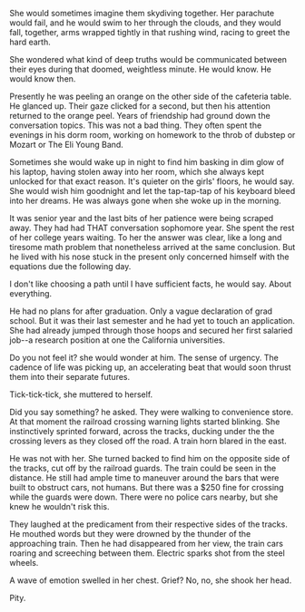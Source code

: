 She would sometimes imagine them skydiving together. Her parachute would fail, and he would swim to her through the clouds, and they would fall, together, arms wrapped tightly in that rushing wind, racing to greet the hard earth.

She wondered what kind of deep truths would be communicated between their eyes during that doomed, weightless minute. He would know. He would know then.

Presently he was peeling an orange on the other side of the cafeteria table. He glanced up. Their gaze clicked for a second, but then his attention returned to the orange peel. Years of friendship had ground down the conversation topics. This was not a bad thing. They often spent the evenings in his dorm room, working on homework to the throb of dubstep or Mozart or The Eli Young Band. 

Sometimes she would wake up in night to find him basking in dim glow of his laptop, having stolen away into her room, which she always kept unlocked for that exact reason. It's quieter on the girls' floors, he would say. She would wish him goodnight and let the tap-tap-tap of his keyboard bleed into her dreams. He was always gone when she woke up in the morning.

It was senior year and the last bits of her patience were being scraped away. They had had THAT conversation sophomore year. She spent the rest of her college years waiting. To her the answer was clear, like a long and tiresome math problem that nonetheless arrived at the same conclusion. But he lived with his nose stuck in the present only concerned himself with the equations due the following day.

I don't like choosing a path until I have sufficient facts, he would say. About everything.

He had no plans for after graduation. Only a vague declaration of grad school. But it was their last semester and he had yet to touch an application. She had already jumped through those hoops and secured her first salaried job--a research position at one the California universities.

Do you not feel it? she would wonder at him. The sense of urgency. The cadence of life was picking up, an accelerating beat that would soon thrust them into their separate futures. 

Tick-tick-tick, she muttered to herself.

Did you say something? he asked. They were walking to convenience store. At that moment the railroad crossing warning lights started blinking. She instinctively sprinted forward, across the tracks, ducking under the the crossing levers as they closed off the road. A train horn blared in the east. 

He was not with her. She turned backed to find him on the opposite side of the tracks, cut off by the railroad guards. The train could be seen in the distance. He still had ample time to maneuver around the bars that were built to obstruct cars, not humans. But there was a $250 fine for crossing while the guards were down. There were no police cars nearby, but she knew he wouldn't risk this.

They laughed at the predicament from their respective sides of the tracks. He mouthed words but they were drowned by the thunder of the approaching train. Then he had disappeared from her view, the train cars roaring and screeching between them. Electric sparks shot from the steel wheels. 

A wave of emotion swelled in her chest. Grief? No, no, she shook her head.

Pity.